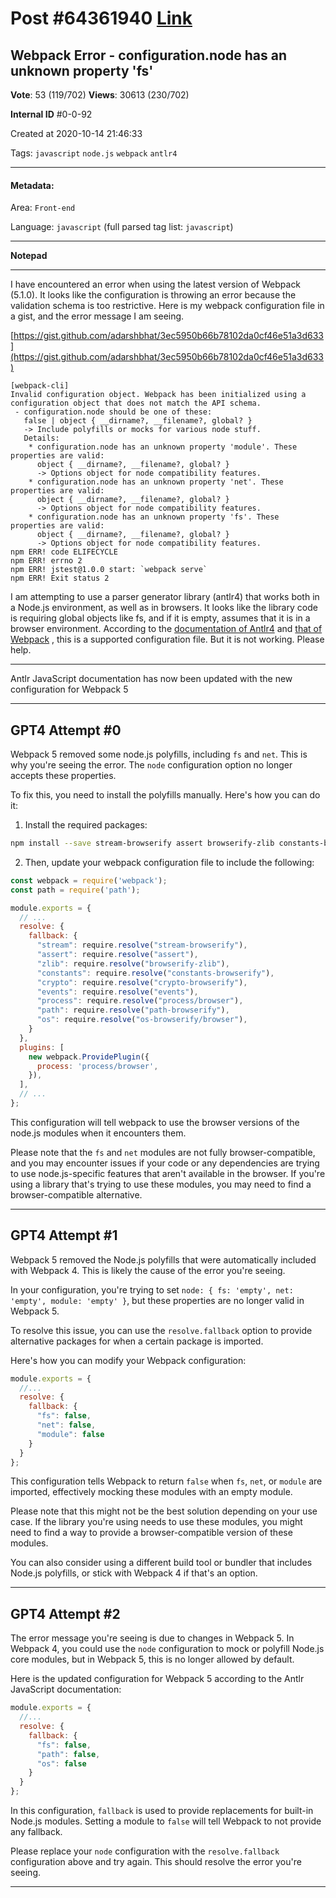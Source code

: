 
# Post \#64361940 [Link](https://stackoverflow.com/questions/64361940/)

## Webpack Error - configuration.node has an unknown property 'fs'

**Vote**: 53 (119/702) **Views**: 30613 (230/702) 

**Internal ID** \#0-0-92

Created at 2020-10-14 21:46:33

Tags: `javascript` `node.js` `webpack` `antlr4`

----------

#### Metadata:

Area: `Front-end`

Language: `javascript` (full parsed tag list: `javascript`)

----------

**Notepad**


----------

I have encountered an error when using the latest version of Webpack (5.1.0). It looks like the configuration is throwing an error because the validation schema is too restrictive. Here is my webpack configuration file in a gist, and the error message I am seeing.

[https://gist.github.com/adarshbhat/3ec5950b66b78102da0cf46e51a3d633](https://gist.github.com/adarshbhat/3ec5950b66b78102da0cf46e51a3d633)

```
[webpack-cli] 
Invalid configuration object. Webpack has been initialized using a configuration object that does not match the API schema.
 - configuration.node should be one of these:
   false | object { __dirname?, __filename?, global? }
   -> Include polyfills or mocks for various node stuff.
   Details:
    * configuration.node has an unknown property 'module'. These properties are valid:
      object { __dirname?, __filename?, global? }
      -> Options object for node compatibility features.
    * configuration.node has an unknown property 'net'. These properties are valid:
      object { __dirname?, __filename?, global? }
      -> Options object for node compatibility features.
    * configuration.node has an unknown property 'fs'. These properties are valid:
      object { __dirname?, __filename?, global? }
      -> Options object for node compatibility features.
npm ERR! code ELIFECYCLE
npm ERR! errno 2
npm ERR! jstest@1.0.0 start: `webpack serve`
npm ERR! Exit status 2
```

I am attempting to use a parser generator library (antlr4) that works both in a Node.js environment, as well as in browsers. It looks like the library code is requiring global objects like fs, and if it is empty, assumes that it is in a browser environment. According to the [documentation of Antlr4](https://github.com/antlr/antlr4/blob/master/doc/javascript-target.md) and [that of Webpack](https://webpack.js.org/configuration/node/) , this is a supported configuration file. But it is not working. Please help.

- - - - 

Antlr JavaScript documentation has now been updated with the new configuration for Webpack 5


----------
        
## GPT4 Attempt \#0

Webpack 5 removed some node.js polyfills, including `fs` and `net`. This is why you're seeing the error. The `node` configuration option no longer accepts these properties.

To fix this, you need to install the polyfills manually. Here's how you can do it:

1. Install the required packages:

```bash
npm install --save stream-browserify assert browserify-zlib constants-browserify crypto-browserify events process path-browserify os-browserify
```

2. Then, update your webpack configuration file to include the following:

```javascript
const webpack = require('webpack');
const path = require('path');

module.exports = {
  // ...
  resolve: {
    fallback: {
      "stream": require.resolve("stream-browserify"),
      "assert": require.resolve("assert"),
      "zlib": require.resolve("browserify-zlib"),
      "constants": require.resolve("constants-browserify"),
      "crypto": require.resolve("crypto-browserify"),
      "events": require.resolve("events"),
      "process": require.resolve("process/browser"),
      "path": require.resolve("path-browserify"),
      "os": require.resolve("os-browserify/browser"),
    }
  },
  plugins: [
    new webpack.ProvidePlugin({
      process: 'process/browser',
    }),
  ],
  // ...
};
```

This configuration will tell webpack to use the browser versions of the node.js modules when it encounters them. 

Please note that the `fs` and `net` modules are not fully browser-compatible, and you may encounter issues if your code or any dependencies are trying to use node.js-specific features that aren't available in the browser. If you're using a library that's trying to use these modules, you may need to find a browser-compatible alternative.

--------

## GPT4 Attempt \#1

Webpack 5 removed the Node.js polyfills that were automatically included with Webpack 4. This is likely the cause of the error you're seeing. 

In your configuration, you're trying to set `node: { fs: 'empty', net: 'empty', module: 'empty' }`, but these properties are no longer valid in Webpack 5. 

To resolve this issue, you can use the `resolve.fallback` option to provide alternative packages for when a certain package is imported. 

Here's how you can modify your Webpack configuration:

```javascript
module.exports = {
  //...
  resolve: {
    fallback: {
      "fs": false,
      "net": false,
      "module": false
    }
  }
};
```

This configuration tells Webpack to return `false` when `fs`, `net`, or `module` are imported, effectively mocking these modules with an empty module.

Please note that this might not be the best solution depending on your use case. If the library you're using needs to use these modules, you might need to find a way to provide a browser-compatible version of these modules. 

You can also consider using a different build tool or bundler that includes Node.js polyfills, or stick with Webpack 4 if that's an option.

--------

## GPT4 Attempt \#2

The error message you're seeing is due to changes in Webpack 5. In Webpack 4, you could use the `node` configuration to mock or polyfill Node.js core modules, but in Webpack 5, this is no longer allowed by default. 

Here is the updated configuration for Webpack 5 according to the Antlr JavaScript documentation:

```javascript
module.exports = {
  //...
  resolve: {
    fallback: {
      "fs": false,
      "path": false,
      "os": false
    }
  }
};
```

In this configuration, `fallback` is used to provide replacements for built-in Node.js modules. Setting a module to `false` will tell Webpack to not provide any fallback.

Please replace your `node` configuration with the `resolve.fallback` configuration above and try again. This should resolve the error you're seeing.

--------
